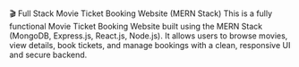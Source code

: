 🎬 Full Stack Movie Ticket Booking Website (MERN Stack)
This is a fully functional Movie Ticket Booking Website built using the MERN Stack (MongoDB, Express.js, React.js, Node.js). It allows users to browse movies, view details, book tickets, and manage bookings with a clean, responsive UI and secure backend.